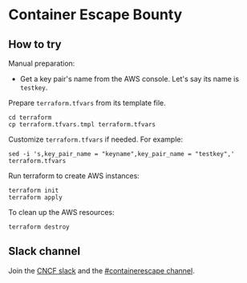 # Container Escape Bounty

## How to try

Manual preparation:
- Get a key pair's name from the AWS console. Let's say its name is `testkey`.

Prepare `terraform.tfvars` from its template file.

```
cd terraform
cp terraform.tfvars.tmpl terraform.tfvars
```

Customize `terraform.tfvars` if needed. For example:

```
sed -i 's,key_pair_name = "keyname",key_pair_name = "testkey",' terraform.tfvars
```

Run terraform to create AWS instances:

```
terraform init
terraform apply
```

To clean up the AWS resources:

```
terraform destroy
```

## Slack channel

Join the [CNCF slack](https://slack.cncf.io/) and the [#containerescape
channel](https://cloud-native.slack.com/messages/containerescape/).
